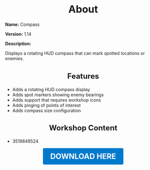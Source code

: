 <h1 style="text-align:center; font-size:2rem; font-weight:bold;">About</h1>

**Name:**
Compass

**Version:**
1.14

**Description:**

Displays a rotating HUD compass that can mark spotted locations or enemies.

<h2 style="text-align:center; font-size:1.5rem; font-weight:bold;">Features</h2>

- Adds a rotating HUD compass display
- Adds spot markers showing enemy bearings
- Adds support that requires workshop icons
- Adds pinging of points of interest
- Adds compass size configuration


<h2 style="text-align:center; font-size:1.5rem; font-weight:bold;">Workshop Content</h2>

- 3519849524





<p align="center"><a href="https://github.com/LiliaFramework/Modules/raw/refs/heads/gh-pages/compass.zip" style="display:inline-block;padding:12px 24px;font-size:1.5rem;font-weight:bold;text-decoration:none;color:#fff;background-color:var(--md-primary-fg-color,#007acc);border-radius:4px;">DOWNLOAD HERE</a></p>